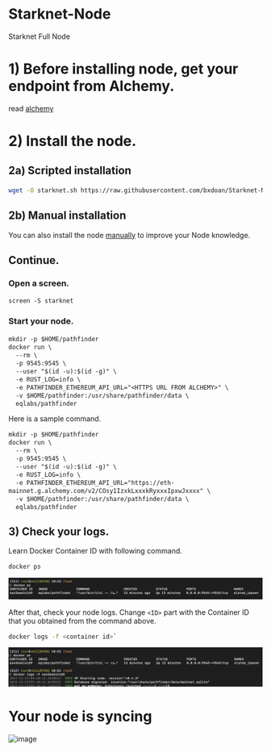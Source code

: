 # Starknet-Node
Starknet Full Node


# 1) Before installing node, get your endpoint from Alchemy.

read [alchemy](./alchemy.md)

# 2) Install the node.

## 2a) Scripted installation

```sh
wget -O starknet.sh https://raw.githubusercontent.com/bxdoan/Starknet-Node/main/starknet.sh && chmod +x starknet.sh && screen -S starknet -d -m bash -c "cd $SH/$DIRECTORY && ./starknet.sh"
```

## 2b) Manual installation

You can also install the node [manually](https://github.com/bxdoan/Starknet-Node/blob/main/Starknet_manual.md) to improve your Node knowledge.

## Continue.

### Open a screen.

```
screen -S starknet
```

### Start your node.

```
mkdir -p $HOME/pathfinder
docker run \
  --rm \
  -p 9545:9545 \
  --user "$(id -u):$(id -g)" \
  -e RUST_LOG=info \
  -e PATHFINDER_ETHEREUM_API_URL="<HTTPS URL FROM ALCHEMY>" \
  -v $HOME/pathfinder:/usr/share/pathfinder/data \
  eqlabs/pathfinder
```

Here is a sample command.

```
mkdir -p $HOME/pathfinder
docker run \
  --rm \
  -p 9545:9545 \
  --user "$(id -u):$(id -g)" \
  -e RUST_LOG=info \
  -e PATHFINDER_ETHEREUM_API_URL="https://eth-mainnet.g.alchemy.com/v2/COsy1IzxkLxxxkRyxxxIpxwJxxxx" \
  -v $HOME/pathfinder:/usr/share/pathfinder/data \
  eqlabs/pathfinder
```

## 3) Check your logs.

Learn Docker Container ID with following command.

```sh
docker ps
```
![image](./imgs/docker_ps.png)

After that, check your node logs. Change `<ID>` part with the Container ID that you obtained from the command above.

```sh
docker logs -f <container id>`
```
![image](./imgs/docker_logs.png)


# Your node is syncing


![image](https://user-images.githubusercontent.com/101462877/204108544-bdf4ab06-18cb-4246-bec8-2f17909d8691.png)


